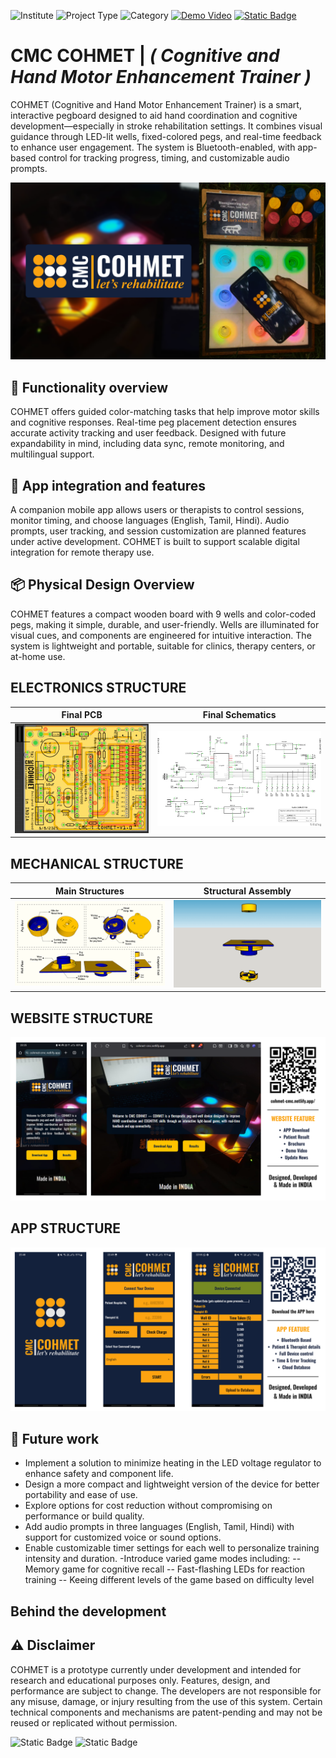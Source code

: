 
![Institute](https://img.shields.io/badge/Institute-CMC%20Vellore-2a9d8f?style=flat-square) ![Project Type](https://img.shields.io/badge/Project%20Type-Rehabilitation%20Device-f77f00?style=flat-square) ![Category](https://img.shields.io/badge/Category-Biomedical%20Product-4361ee?style=flat-square) [![Demo Video](https://img.shields.io/badge/Demo-Youtube-a53860?style=flat-square)](https://youtu.be/8x4jnvdGgfg?si=aJdlGi542GCe0jYr) [![Static Badge](https://img.shields.io/badge/Website-Visit-758bfd?style=flat-square)](https://cohmet-cmc.netlify.app/)

# **CMC COHMET** | ***( Cognitive and Hand Motor Enhancement Trainer )***

COHMET (Cognitive and Hand Motor Enhancement Trainer) is a smart, interactive pegboard designed to aid hand coordination and cognitive development—especially in stroke rehabilitation settings. It combines visual guidance through LED-lit wells, fixed-colored pegs, and real-time feedback to enhance user engagement. The system is Bluetooth-enabled, with app-based control for tracking progress, timing, and customizable audio prompts.

![Hero Image](https://github.com/Surakshajain06/COHMET_PVT/blob/main/COHMET%20DOCUMENTATION/PICS/COHMET-Thumbnail.jpg?raw=true)

## 🎯 **Functionality overview**
COHMET offers guided color-matching tasks that help improve motor skills and cognitive responses. Real-time peg placement detection ensures accurate activity tracking and user feedback. Designed with future expandability in mind, including data sync, remote monitoring, and multilingual support.

## 📱 **App integration and features**
A companion mobile app allows users or therapists to control sessions, monitor timing, and choose languages (English, Tamil, Hindi). Audio prompts, user tracking, and session customization are planned features under active development. COHMET is built to support scalable digital integration for remote therapy use.

## 📦 **Physical Design Overview**
COHMET features a compact wooden board with 9 wells and color-coded pegs, making it simple, durable, and user-friendly. Wells are illuminated for visual cues, and components are engineered for intuitive interaction. The system is lightweight and portable, suitable for clinics, therapy centers, or at-home use.

## **ELECTRONICS STRUCTURE**
| Final PCB | Final Schematics |
| :------: | :------: |
| ![APP](https://github.com/Surakshajain06/COHMET_PVT/blob/main/COHMET%20DOCUMENTATION/PICS/single%20PCB_pcb.png?raw=true) | ![APP](https://github.com/Surakshajain06/COHMET_PVT/blob/main/COHMET%20DOCUMENTATION/PICS/single%20PCB_schem.png?raw=true) |

## **MECHANICAL STRUCTURE**
| Main Structures | Structural Assembly |
| :------: | :------: |
| ![APP](https://github.com/Surakshajain06/COHMET_PVT/blob/main/COHMET%20DOCUMENTATION/PICS/COHMET%20PARTS.png?raw=true) | ![APP](https://github.com/Surakshajain06/COHMET_PVT/blob/main/COHMET%20DOCUMENTATION/PICS/main%20structure.gif?raw=true) |

## **WEBSITE STRUCTURE**
![APP](https://github.com/Surakshajain06/COHMET_PVT/blob/main/COHMET%20DOCUMENTATION/PICS/Website.png?raw=true)

## **APP STRUCTURE**
![APP](https://github.com/Surakshajain06/COHMET_PVT/blob/main/COHMET%20DOCUMENTATION/PICS/APP.png?raw=true)


## 🔧 Future work
 
- Implement a solution to minimize heating in the LED voltage regulator to enhance safety and component life.
- Design a more compact and lightweight version of the device for better portability and ease of use.
- Explore options for cost reduction without compromising on performance or build quality.
- Add audio prompts in three languages (English, Tamil, Hindi) with support for customized voice or sound options.
- Enable customizable timer settings for each well to personalize training intensity and duration.
-Introduce varied game modes including:
        -- Memory game for cognitive recall
        -- Fast-flashing LEDs for reaction training
        -- Keeing different levels of the game based on difficulty level 

## Behind the development

## ⚠️ Disclaimer
COHMET is a prototype currently under development and intended for research and educational purposes only. Features, design, and performance are subject to change. The developers are not responsible for any misuse, damage, or injury resulting from the use of this system. Certain technical components and mechanisms are patent-pending and may not be reused or replicated without permission.


![Static Badge](https://img.shields.io/badge/Made%20With%20Love%20By-SHREENANDAN%20SAHU,%20KS%20SURAKSHA%20JAIN%20&%20DR.%20CASSANDRA%20SOLOMONS-eb5e28?style=flat-square) ![Static Badge](https://img.shields.io/badge/Designed%20Developed%20&%20Made%20In-Dept%20of%20BIOENGINEERING%20CMC%20Vellore,%20INDIA-a53860?style=flat-square) 
